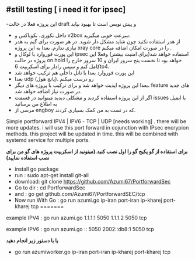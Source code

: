#still testing [ i need it for ipsec]
-

-این پروژه فعلا در حالت draft و پیش‌ نویس است تا بهبود بیابد 
- داخل نکوری، نکوباکس و v2box سرعت خوبی میگیرید. 
- از هدر استفاده نکنید چون شاید مشکل دار شوید. در هر صورت برای گیم به هدر نیازی ندارم. بعدا به این پروژه xray core را در صورت امکان اضافه میکنم .
- این پورت فوروارد با لوکال و ipsec استفاده خواهد شد(برای امنیت بیشتر) و‌فعلا این پروژه در حالت on hold خواهد بود تا نخست پنج سرور ایران و 10 سرور خارج را کامل کنم و سپس رادار‌ برای اسکریپت 6to4.
- این پورت فوروارد بعدا با تانل داخلی هم ترکیب خواهد شد
- بعدا udp رو درست میکنم .(پانچ هول) 
- بعدا این پروژه اپدیت خواهد شد و برای ترکیب با پروژه های دیگر،‌ feature های جدید در صورت نیاز اضافه خواهد شد.
- اگر‌ از این پروژه استفاده کردید و مشکلی دیدید میتوانید در قسمت issues یا ایمیل به اطلاع من برسانید
- مرسی از engboy که در تست به من کمک بسیاری کردند.

Simple portforward IPV4 | IPV6 - TCP | UDP [needs working] . there will be more updates. i will use this port forward in cojunction with IPsec encrypion methods. this project will be updated in time. this will be combined with systemd service for multiple ports.

 **برای استفاده از گو پکیج گو را اول نصب کنید.(میتونید از اسکریپت پروژه های گو من برای نصب استفاده نمایید)**
- install go package
- run : sudo apt-get install git-all
- download: git clone https://github.com/Azumi67/PortforwardSec
- Go to dir : cd PortforwardSec
- and : go get github.com/Azumi67/PortforwardSEC/tcp
- Now run With Go : go run azumi.go ip-iran port-iran ip-kharej port-kharej tcp
=======


example IPV4 : go run azumi.go 1.1.1.1 5050 1.1.1.2 5050 tcp

example IPV6 : go run azumi.go :: 5050 2002::db8:1 5050 tcp

**یا با دستور زیر انجام دهید**

- go run azumiworker.go ip-iran port-iran ip-kharej port-kharej tcp
